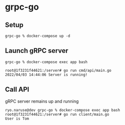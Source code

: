 # grpc-go

## Setup
```
grpc-go % docker-compose up -d
```

## Launch gRPC server
```
grpc-go % docker-compose exec app bash

root@1f3231f44621:/server# go run cmd/api/main.go
2022/04/03 14:44:06 Server is running!
```

## Call API
gRPC server remains up and running

```
ryo.naruse@dev grpc-go % docker-compose exec app bash
root@1f3231f44621:/server# go run client/main.go 
User is Tom 
```